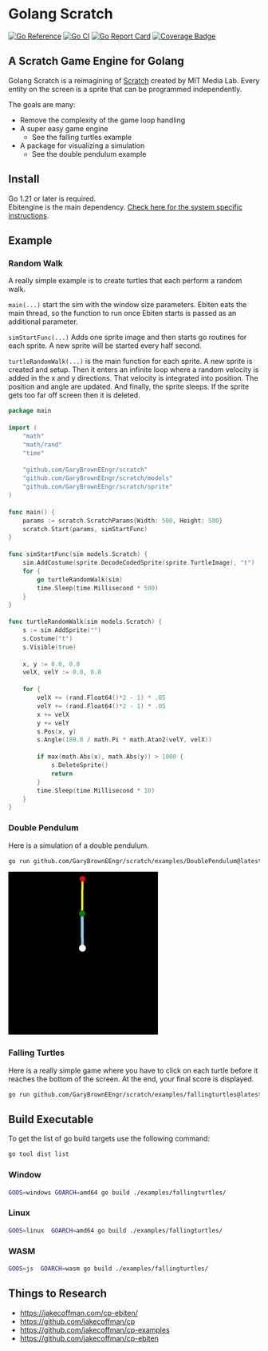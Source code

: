 # Golang Scratch

[![Go Reference](https://pkg.go.dev/badge/github.com/GaryBrownEEngr/scratch.svg)](https://pkg.go.dev/github.com/GaryBrownEEngr/scratch)
[![Go CI](https://github.com/GaryBrownEEngr/scratch/actions/workflows/go.yml/badge.svg)](https://github.com/GaryBrownEEngr/scratch/actions/workflows/go.yml)
[![Go Report Card](https://goreportcard.com/badge/github.com/GaryBrownEEngr/scratch)](https://goreportcard.com/report/github.com/GaryBrownEEngr/scratch)
[![Coverage Badge](https://img.shields.io/endpoint?url=https://gist.githubusercontent.com/GaryBrownEEngr/0a036dc69ea9afb4202e2d262fec1e1d/raw/GaryBrownEEngr_scratch_main.json)](https://github.com/GaryBrownEEngr/scratch/actions)

## A Scratch Game Engine for Golang

Golang Scratch is a reimagining of [Scratch](https://scratch.mit.edu/) created by MIT Media Lab. Every entity on the screen is a sprite that can be programmed independently.

The goals are many:

- Remove the complexity of the game loop handling
- A super easy game engine
  - See the falling turtles example
- A package for visualizing a simulation
  - See the double pendulum example

## Install

Go 1.21 or later is required.<br>
Ebitengine is the main dependency. [Check here for the system specific instructions](https://ebitengine.org/en/documents/install.html).

## Example

### Random Walk

A really simple example is to create turtles that each perform a random walk.

`main(...)` start the sim with the window size parameters. Ebiten eats the main thread, so the function to run once Ebiten starts is passed as an additional parameter.

`simStartFunc(...)` Adds one sprite image and then starts go routines for each sprite. A new sprite will be started every half second.

`turtleRandomWalk(...)` is the main function for each sprite. A new sprite is created and setup. Then it enters an infinite loop where a random velocity is added in the x and y directions. That velocity is integrated into position. The position and angle are updated. And finally, the sprite sleeps. If the sprite gets too far off screen then it is deleted.

```go
package main

import (
	"math"
	"math/rand"
	"time"

	"github.com/GaryBrownEEngr/scratch"
	"github.com/GaryBrownEEngr/scratch/models"
	"github.com/GaryBrownEEngr/scratch/sprite"
)

func main() {
	params := scratch.ScratchParams{Width: 500, Height: 500}
	scratch.Start(params, simStartFunc)
}

func simStartFunc(sim models.Scratch) {
	sim.AddCostume(sprite.DecodeCodedSprite(sprite.TurtleImage), "t")
	for {
		go turtleRandomWalk(sim)
		time.Sleep(time.Millisecond * 500)
	}
}

func turtleRandomWalk(sim models.Scratch) {
	s := sim.AddSprite("")
	s.Costume("t")
	s.Visible(true)

	x, y := 0.0, 0.0
	velX, velY := 0.0, 0.0

	for {
		velX += (rand.Float64()*2 - 1) * .05
		velY += (rand.Float64()*2 - 1) * .05
		x += velX
		y += velY
		s.Pos(x, y)
		s.Angle(180.0 / math.Pi * math.Atan2(velY, velX))

		if max(math.Abs(x), math.Abs(y)) > 1000 {
			s.DeleteSprite()
			return
		}
		time.Sleep(time.Millisecond * 10)
	}
}
```

### Double Pendulum

Here is a simulation of a double pendulum.

```bash
go run github.com/GaryBrownEEngr/scratch/examples/DoublePendulum@latest
```

![Example Picture](https://github.com/GaryBrownEEngr/scratch/blob/main/examples/DoublePendulum/DoublePendulum.gif)

### Falling Turtles

Here is a really simple game where you have to click on each turtle before it reaches the bottom of the screen. At the end, your final score is displayed.

```bash
go run github.com/GaryBrownEEngr/scratch/examples/fallingturtles@latest
```

## Build Executable

To get the list of go build targets use the following command:

```bash
go tool dist list
```

### Window

```bash
GOOS=windows GOARCH=amd64 go build ./examples/fallingturtles/
```

### Linux

```bash
GOOS=linux  GOARCH=amd64 go build ./examples/fallingturtles/
```

### WASM

```bash
GOOS=js  GOARCH=wasm go build ./examples/fallingturtles/
```

## Things to Research

* https://jakecoffman.com/cp-ebiten/
* https://github.com/jakecoffman/cp
* https://github.com/jakecoffman/cp-examples
* https://github.com/jakecoffman/cp-ebiten